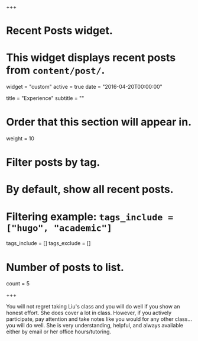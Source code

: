 +++
# Recent Posts widget.
# This widget displays recent posts from `content/post/`.
widget = "custom"
active = true
date = "2016-04-20T00:00:00"

title = "Experience"
subtitle = ""

# Order that this section will appear in.
weight = 10

# Filter posts by tag.
#  By default, show all recent posts.
#  Filtering example: `tags_include = ["hugo", "academic"]`
tags_include = []
tags_exclude = []

# Number of posts to list.
count = 5

+++

You will not regret taking Liu's class and you will do well if you show an honest effort. She does cover a lot in class. However, if you actively participate, pay attention and take notes like you would for any other class... you will do well. She is very understanding, helpful, and always available either by email or her office hours/tutoring.

